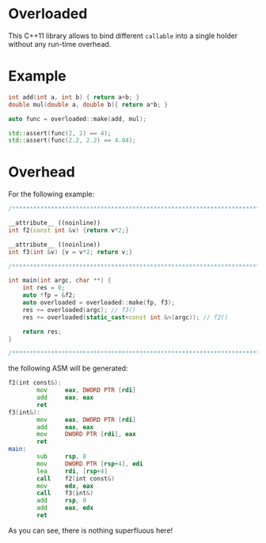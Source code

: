 Overloaded
=========

This C++11 library allows to bind different `callable` into a single holder without any run-time overhead.

Example
=========
```cpp
int add(int a, int b) { return a+b; }
double mul(double a, double b){ return a*b; }

auto func = overloaded::make(add, mul);

std::assert(func(2, 2) == 4);
std::assert(func(2.2, 2.2) == 4.84);
```

Overhead
=========
For the following example:
```cpp
/***************************************************************************/

__attribute__ ((noinline))
int f2(const int &v) {return v*2;}

__attribute__ ((noinline))
int f3(int &v) {v = v*2; return v;}

/***************************************************************************/

int main(int argc, char **) {
    int res = 0;
    auto *fp = &f2;
    auto overloaded = overloaded::make(fp, f3);
    res += overloaded(argc); // f3()
    res += overloaded(static_cast<const int &>(argc)); // f2()

    return res;
}

/***************************************************************************/
```
the following ASM will be generated:
```asm
f2(int const&):
        mov     eax, DWORD PTR [rdi]
        add     eax, eax
        ret
f3(int&):
        mov     eax, DWORD PTR [rdi]
        add     eax, eax
        mov     DWORD PTR [rdi], eax
        ret
main:
        sub     rsp, 8
        mov     DWORD PTR [rsp+4], edi
        lea     rdi, [rsp+4]
        call    f2(int const&)
        mov     edx, eax
        call    f3(int&)
        add     rsp, 8
        add     eax, edx
        ret
```
As you can see, there is nothing superfluous here!
